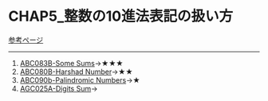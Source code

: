 # CHAP5_整数の10進法表記の扱い方

[参考ページ](https://tinyurl.com/s3d5rf3)

---

1. [ABC083B-Some Sums](https://atcoder.jp/contests/abc083/tasks/abc083_b)→★★★
1. [ABC080B-Harshad Number](https://atcoder.jp/contests/abc080/tasks/abc080_b)→★★
1. [ABC090b-Palindromic Numbers](https://atcoder.jp/contests/abc090/tasks/abc090_b)→★
1. [AGC025A-Digits Sum](https://atcoder.jp/contests/agc025/tasks/agc025_a)→
